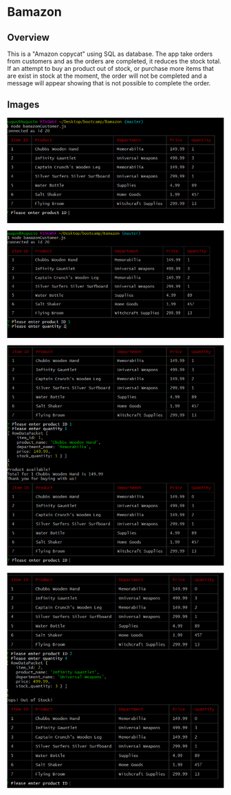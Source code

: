 # Bamazon

## Overview

This is a "Amazon copycat" using SQL as database. The app take orders from customers and as the orders are completed, it reduces the stock total. If an attempt to buy an product out of stock, or purchase more items that are exist in stock at the moment, the order will not be completed and a message will appear showing that is not possible to complete the order.

## Images

![](images\Readme1.PNG)

![](images\Readme2.PNG)

![](images\Readme3.PNG)

![](images\Readme4.PNG)

